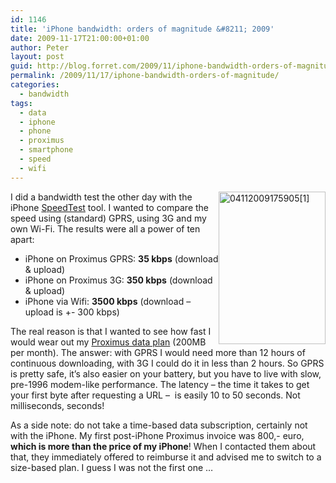 ```yaml
---
id: 1146
title: 'iPhone bandwidth: orders of magnitude &#8211; 2009'
date: 2009-11-17T21:00:00+01:00
author: Peter
layout: post
guid: http://blog.forret.com/2009/11/iphone-bandwidth-orders-of-magnitude/
permalink: /2009/11/17/iphone-bandwidth-orders-of-magnitude/
categories:
  - bandwidth
tags:
  - data
  - iphone
  - phone
  - proximus
  - smartphone
  - speed
  - wifi
---
```


<img style="display: inline; margin-left: 0px; margin-right: 0px; border: 0px;" title="04112009175905[1]" src="http://blog.forret.com/wp-content/uploads/2009/11/041120091759051_thumb1.jpg" alt="04112009175905[1]" width="171" height="244" align="right" border="0" /> I did a bandwidth test the other day with the iPhone [SpeedTest](http://www.speedtest.net/) tool. I wanted to compare the speed using (standard) GPRS, using 3G and my own Wi-Fi. The results were all a power of ten apart:

  * iPhone on Proximus GPRS: **35 kbps** (download & upload)
  * iPhone on Proximus 3G: **350 kbps** (download & upload)
  * iPhone via Wifi: **3500 kbps** (download – upload is +- 300 kbps)

The real reason is that I wanted to see how fast I would wear out my [Proximus data plan](http://customer.proximus.be/en/Mobile_Internet_Smartphone/MIS_Mobile_Internet.html) (200MB per month). The answer: with GPRS I would need more than 12 hours of continuous downloading, with 3G I could do it in less than 2 hours. So GPRS is pretty safe, it’s also easier on your battery, but you have to live with slow, pre-1996 modem-like performance. The latency – the time it takes to get your first byte after requesting a URL &#8211;  is easily 10 to 50 seconds. Not milliseconds, seconds!

As a side note: do not take a time-based data subscription, certainly not with the iPhone. My first post-iPhone Proximus invoice was 800,- euro, **which is more than the price of my iPhone**! When I contacted them about that, they immediately offered to reimburse it and advised me to switch to a size-based plan. I guess I was not the first one …